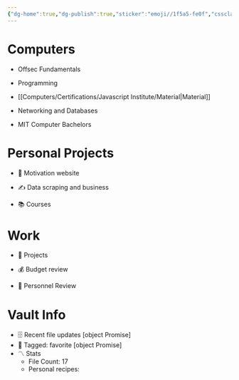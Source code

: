 ```yaml
---
{"dg-home":true,"dg-publish":true,"sticker":"emoji//1f5a5-fe0f","cssclasses":["dashboard"],"permalink":"/dashboard/","tags":["gardenEntry"],"dgPassFrontmatter":true}
---
```



# Computers

-  Offsec Fundamentals

- Programming
- [[Computers/Certifications/Javascript Institute/Material\|Material]]
    
- Networking and Databases
    
- MIT Computer Bachelors


# [](https://github.com/TfTHacker/DashboardPlusPlus/blob/master/Dashboard%2B%2B.md#personal-projects)Personal Projects

- 🏡 Motivation website
    
- ✍️ Data scraping and business
    
- 📚 Courses
    

# [](https://github.com/TfTHacker/DashboardPlusPlus/blob/master/Dashboard%2B%2B.md#work)Work

- 💼 Projects

- 💰 Budget review

- 👥 Personnel Review
 
# [](https://github.com/TfTHacker/DashboardPlusPlus/blob/master/Dashboard%2B%2B.md#vault-info)Vault Info

- 🗄️ Recent file updates [object Promise]
- 🔖 Tagged: favorite [object Promise]
- 〽️ Stats
    - File Count: 17
    - Personal recipes: 